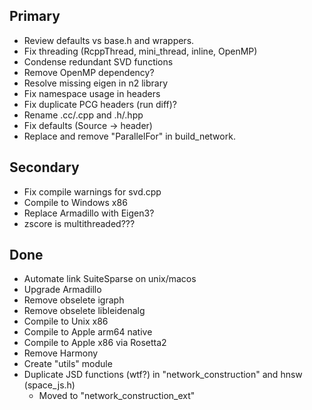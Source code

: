 ## Primary
* Review defaults vs base.h and wrappers.
* Fix threading (RcppThread, mini_thread, inline, OpenMP)
* Condense redundant SVD functions
* Remove OpenMP dependency?
* Resolve missing eigen in n2 library
* Fix namespace usage in headers
* Fix duplicate PCG headers (run diff)?
* Rename .cc/.cpp and .h/.hpp
* Fix defaults (Source -> header)
* Replace and remove "ParallelFor" in build_network.

## Secondary
* Fix compile warnings for svd.cpp
* Compile to Windows x86
* Replace Armadillo with Eigen3?
* zscore is multithreaded???



## Done
* Automate link SuiteSparse on unix/macos
* Upgrade Armadillo
* Remove obselete igraph
* Remove obselete libleidenalg
* Compile to Unix x86
* Compile to Apple arm64 native
* Compile to Apple x86 via Rosetta2
* Remove Harmony
* Create "utils" module
* Duplicate JSD functions (wtf?) in "network_construction" and hnsw (space_js.h)
    * Moved to "network_construction_ext"
